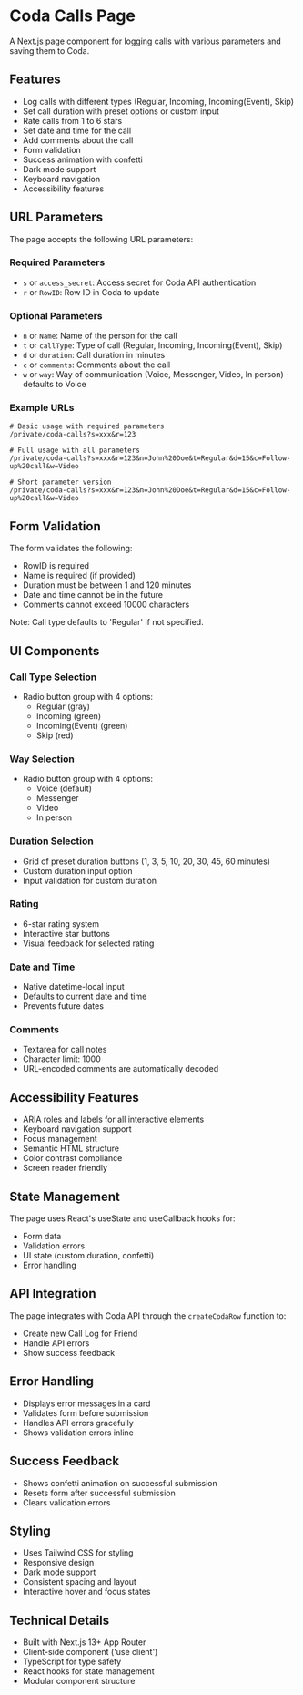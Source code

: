 # Coda Calls Page

A Next.js page component for logging calls with various parameters and saving them to Coda.

## Features

- Log calls with different types (Regular, Incoming, Incoming(Event), Skip)
- Set call duration with preset options or custom input
- Rate calls from 1 to 6 stars
- Set date and time for the call
- Add comments about the call
- Form validation
- Success animation with confetti
- Dark mode support
- Keyboard navigation
- Accessibility features

## URL Parameters

The page accepts the following URL parameters:

### Required Parameters

- `s` or `access_secret`: Access secret for Coda API authentication
- `r` or `RowID`: Row ID in Coda to update

### Optional Parameters

- `n` or `Name`: Name of the person for the call
- `t` or `callType`: Type of call (Regular, Incoming, Incoming(Event), Skip)
- `d` or `duration`: Call duration in minutes
- `c` or `comments`: Comments about the call
- `w` or `way`: Way of communication (Voice, Messenger, Video, In person) - defaults to Voice

### Example URLs

```pseudo
# Basic usage with required parameters
/private/coda-calls?s=xxx&r=123

# Full usage with all parameters
/private/coda-calls?s=xxx&r=123&n=John%20Doe&t=Regular&d=15&c=Follow-up%20call&w=Video

# Short parameter version
/private/coda-calls?s=xxx&r=123&n=John%20Doe&t=Regular&d=15&c=Follow-up%20call&w=Video
```

## Form Validation

The form validates the following:

- RowID is required
- Name is required (if provided)
- Duration must be between 1 and 120 minutes
- Date and time cannot be in the future
- Comments cannot exceed 10000 characters

Note: Call type defaults to 'Regular' if not specified.

## UI Components

### Call Type Selection

- Radio button group with 4 options:
  - Regular (gray)
  - Incoming (green)
  - Incoming(Event) (green)
  - Skip (red)

### Way Selection

- Radio button group with 4 options:
  - Voice (default)
  - Messenger
  - Video
  - In person

### Duration Selection

- Grid of preset duration buttons (1, 3, 5, 10, 20, 30, 45, 60 minutes)
- Custom duration input option
- Input validation for custom duration

### Rating

- 6-star rating system
- Interactive star buttons
- Visual feedback for selected rating

### Date and Time

- Native datetime-local input
- Defaults to current date and time
- Prevents future dates

### Comments

- Textarea for call notes
- Character limit: 1000
- URL-encoded comments are automatically decoded

## Accessibility Features

- ARIA roles and labels for all interactive elements
- Keyboard navigation support
- Focus management
- Semantic HTML structure
- Color contrast compliance
- Screen reader friendly

## State Management

The page uses React's useState and useCallback hooks for:

- Form data
- Validation errors
- UI state (custom duration, confetti)
- Error handling

## API Integration

The page integrates with Coda API through the `createCodaRow` function to:

- Create new Call Log for Friend
- Handle API errors
- Show success feedback

## Error Handling

- Displays error messages in a card
- Validates form before submission
- Handles API errors gracefully
- Shows validation errors inline

## Success Feedback

- Shows confetti animation on successful submission
- Resets form after successful submission
- Clears validation errors

## Styling

- Uses Tailwind CSS for styling
- Responsive design
- Dark mode support
- Consistent spacing and layout
- Interactive hover and focus states

## Technical Details

- Built with Next.js 13+ App Router
- Client-side component ('use client')
- TypeScript for type safety
- React hooks for state management
- Modular component structure
